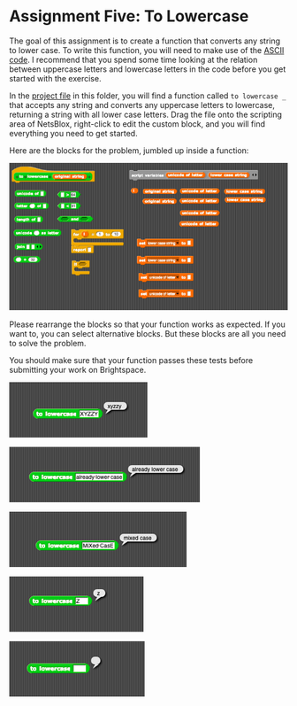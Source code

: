 # Assignment Five: To Lowercase

The goal of this assignment is to create a function that converts any string to lower case. To write this function, you will need to make use of the [ASCII code](https://www.ascii-code.com/). I recommend that you spend some time looking at the relation between uppercase letters and lowercase letters in the code before you get started with the exercise.

In the [project file](to-lower-case.xml) in this folder, you will find a function called `to lowercase _` that accepts any string and converts any uppercase letters to lowercase, returning a string with all lower case letters. Drag the file onto the scripting area of NetsBlox, right-click to edit the custom block, and you will find everything you need to get started.

Here are the blocks for the problem, jumbled up inside a function:

![Parsons problem blocks](parsons-assignment-five.png)

Please rearrange the blocks so that your function works as expected. If you want to, you can select alternative blocks. But these blocks are all you need to solve the problem.

You should make sure that your function passes these tests before submitting your work on Brightspace.

![Test 1](test-1.png)

![Test 2](test-2.png)

![Test 3](test-3.png)

![Test 4](test-4.png)

![Test 5](test-5.png)
